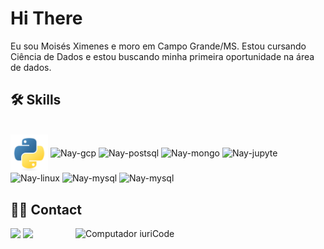 # Hi There

Eu sou Moisés Ximenes e moro em Campo Grande/MS. Estou cursando Ciência de Dados e estou buscando minha primeira oportunidade na área de dados.

## 🛠️ Skills


<div style="display: inline_block"><br>
<img align="center" alt="Nay-Python" height="60" width="60" src="https://raw.githubusercontent.com/devicons/devicon/master/icons/python/python-original.svg">
<img align="center" alt="Nay-gcp" height="60" width="60" src="https://cdn.jsdelivr.net/gh/devicons/devicon/icons/googlecloud/googlecloud-original.svg">
<img align="center" alt="Nay-postsql" height="60" width="60" src="https://cdn.jsdelivr.net/gh/devicons/devicon/icons/postgresql/postgresql-original.svg">
<img align="center" alt="Nay-mongo" height="60" width="60" src="https://cdn.jsdelivr.net/gh/devicons/devicon/icons/mongodb/mongodb-plain-wordmark.svg">
<img align="center" alt="Nay-jupyte" height="60" width="60" src="https://cdn.jsdelivr.net/gh/devicons/devicon/icons/jupyter/jupyter-original-wordmark.svg">
<img align="center" alt="Nay-linux" height="60" width="60" src="https://cdn.jsdelivr.net/gh/devicons/devicon/icons/linux/linux-original.svg">
<img align="center" alt="Nay-mysql" height="60" width="60" src="https://cdn.jsdelivr.net/gh/devicons/devicon/icons/mysql/mysql-original.svg">
<img align="center" alt="Nay-mysql" height="60" width="60" src="https://cdn.jsdelivr.net/gh/devicons/devicon/icons/pandas/pandas-original.svg">
</div>


## 👨‍💻 Contact


<img src="https://raw.githubusercontent.com/MicaelliMedeiros/micaellimedeiros/master/image/computer-illustration.png" min-width="400px" max-width="400px" width="400px" align="right" alt="Computador iuriCode">

<div> 
 <a href = "mailto:moises.ximenes5@gmail.com"><img src="https://img.shields.io/badge/-Gmail-%23333?style=for-the-badge&logo=gmail&logoColor=white" target="_blank"></a>
  <a href="https://www.linkedin.com/in/omoisessouza" target="_blank"><img src="https://img.shields.io/badge/-LinkedIn-%230077B5?style=for-the-badge&logo=linkedin&logoColor=white" target="_blank"></a> 
</div> 


 